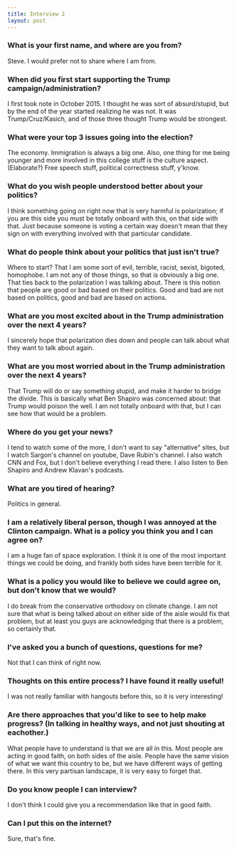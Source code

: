 ```yaml
---
title: Interview 2
layout: post
---
```


### What is your first name, and where are you from?
Steve.  I would prefer not to share where I am from.

### When did you first start supporting the Trump campaign/administration?
I first took note in October 2015.  I thought he was sort of absurd/stupid, but by the end of the year started realizing he was not.  It was Trump/Cruz/Kasich, and of those three thought Trump would be strongest.

### What were your top 3 issues going into the election?
The economy. Immigration is always a big one.  Also, one thing for me being younger and more involved in this college stuff is the culture aspect.  (Elaborate?) Free speech stuff, political correctness stuff, y'know.

### What do you wish people understood better about your politics?
I think something going on right now that is very harmful is polarization; if you are this side you must be totally onboard with this, on that side with that.  Just because someone is voting a certain way doesn't mean that they sign on with everything involved with that particular candidate.

### What do people think about your politics that just isn't true?
Where to start?  That I am some sort of evil, terrible, racist, sexist, bigoted, homophobe.  I am not any of those things, so that is obviously a big one.  That ties back to the polarization I was talking about.  There is this notion that people are good or bad based on their politics.  Good and bad are not based on politics, good and bad are based on actions.

### What are you most excited about in the Trump administration over the next 4 years?
I sincerely hope that polarization dies down and people can talk about what they want to talk about again.

### What are you most worried about in the Trump administration over the next 4 years?
That Trump will do or say something stupid, and make it harder to bridge the divide.  This is basically what Ben Shapiro was concerned about: that Trump would poison the well.  I am not totally onboard with that, but I can see how that would be a problem.

### Where do you get your news?
I tend to watch some of the more, I don't want to say "alternative" sites, but I watch Sargon's channel on youtube, Dave Rubin's channel.  I also watch CNN and Fox, but I don't believe everything I read there.  I also listen to Ben Shapiro and Andrew Klavan's podcasts.

### What are you tired of hearing?
Politics in general.

### I am a relatively liberal person, though I was annoyed at the Clinton campaign. What is a policy you think you and I can agree on?
I am a huge fan of space exploration.  I think it is one of the most important things we could be doing, and frankly both sides have been terrible for it.


### What is a policy you would like to believe we could agree on, but don't know that we would?
I do break from the conservative orthodoxy on climate change.  I am not sure that what is being talked about on either side of the aisle would fix that problem, but at least you guys are acknowledging that there is a problem, so certainly that.

### I've asked you a bunch of questions, questions for me?
Not that I can think of right now.

### Thoughts on this entire process?  I have found it really useful!
I was not really familiar with hangouts before this, so it is very interesting!

### Are there approaches that you'd like to see to help make progress?  (In talking in healthy ways, and not just shouting at eachother.)
What people have to understand is that we are all in this.  Most people are acting in good faith, on both sides of the aisle.  People have the same vision of what we want this country to be, but we have different ways of getting there.  In this very partisan landscape, it is very easy to forget that.

### Do you know people I can interview?
I don't think I could give you a recommendation like that in good faith.

### Can I put this on the internet?
Sure, that's fine.

